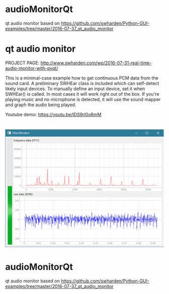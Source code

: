 # audioMonitorQt
qt audio monitor based on https://github.com/swharden/Python-GUI-examples/tree/master/2016-07-37_qt_audio_monitor

# qt audio monitor

PROJECT PAGE: http://www.swharden.com/wp/2016-07-31-real-time-audio-monitor-with-pyqt/

This is a minimal-case example how to get continuous PCM data from the sound card. A preliminary SWHEar class is included which can self-detect likely input devices. To manually define an input device, set it when SWHEar() is called. In most cases it will work right out of the box. If you're playing music and no microphone is detected, it will use the sound mapper and graph the audio being played.

Youtube demo: https://youtu.be/lDS9rI0o6mM

![demo](demo.gif)
=======
# audioMonitorQt
qt audio monitor based on https://github.com/swharden/Python-GUI-examples/tree/master/2016-07-37_qt_audio_monitor